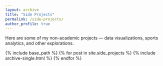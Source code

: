 ```yaml
---
layout: archive
title: "Side Projects"
permalink: /side-projects/
author_profile: true
---
```


Here are some of my non-academic projects — data visualizations, sports analytics, and other explorations.

{% include base_path %}
{% for post in site.side_projects %}
  {% include archive-single.html %}
{% endfor %}

